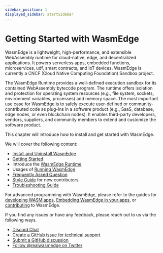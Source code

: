 ```yaml
---
sidebar_position: 1
displayed_sidebar: startSidebar
---
```


# Getting Started with WasmEdge

WasmEdge is a lightweight, high-performance, and extensible WebAssembly runtime for cloud-native, edge, and decentralized applications. It powers serverless apps, embedded functions, microservices, udf, smart contracts, and IoT devices. WasmEdge is currently a CNCF (Cloud Native Computing Foundation) Sandbox project.

The WasmEdge Runtime provides a well-defined execution sandbox for its contained WebAssembly bytecode program. The runtime offers isolation and protection for operating system resources (e.g., file system, sockets, environment variables, processes) and memory space. The most important use case for WasmEdge is to safely execute user-defined or community-contributed code as plug-ins in a software product (e.g., SaaS, database, edge nodes, or even blockchain nodes). It enables third-party developers, vendors, suppliers, and community members to extend and customize the software product.

This chapter will introduce how to install and get started with WasmEdge.

We will cover the following content:

- [Install and Uninstall WasmEdge](install.md)
- [Getting Started](/category/getting-started-with-wasmEdge)
- Introduce the [WasmEdge Runtime](/category/what-is-wasmedge)
- Usages of [Running WasmEdge](/category/running-with-wasmedge)
- [Frequently Asked Question](faq.md)
- [Style Guide](style_guide.md) for new contributors
- [Troubleshooting Guide](troubleshooting_guide.md)

For advanced programming with WasmEdge, please refer to the guides for [developing WASM apps](../develop/overview.md), [Embedding WasmEdge in your apps](../embed/overview.md), or [contributing](../contribute/overview.md) to WasmEdge.

If you find any issues or have any feedback, please reach out to us via the following ways.

- [Discord Chat](https://discord.gg/U4B5sFTkFc)
- [Create a GitHub issue for technical support](https://github.com/WasmEdge/WasmEdge/issues)
- [Submit a GitHub discussion](https://github.com/WasmEdge/WasmEdge/discussions)
- [Follow @realwasmedge on Twitter](https://twitter.com/realwasmedge)
